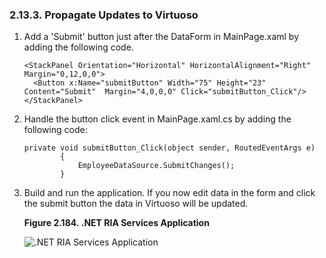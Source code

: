 <div>

<div>

<div>

<div>

### 2.13.3. Propagate Updates to Virtuoso

</div>

</div>

</div>

<div>

1.  Add a 'Submit' button just after the DataForm in MainPage.xaml by
    adding the following code.

    ``` programlisting
    <StackPanel Orientation="Horizontal" HorizontalAlignment="Right" Margin="0,12,0,0">
      <Button x:Name="submitButton" Width="75" Height="23"  Content="Submit"  Margin="4,0,0,0" Click="submitButton_Click"/>
    </StackPanel>
    ```

2.  Handle the button click event in MainPage.xaml.cs by adding the
    following code:

    ``` programlisting
    private void submitButton_Click(object sender, RoutedEventArgs e)
            {
                EmployeeDataSource.SubmitChanges();
            }
    ```

3.  Build and run the application. If you now edit data in the form and
    click the submit button the data in Virtuoso will be updated.

    <div>

    <div>

    **Figure 2.184. .NET RIA Services Application**

    <div>

    <div>

    ![.NET RIA Services Application](images/ui/riad4.png)

    </div>

    </div>

    </div>

      

    </div>

</div>

</div>
